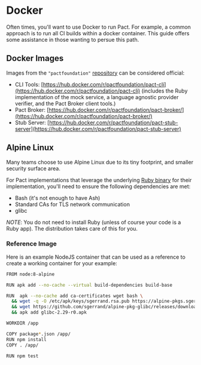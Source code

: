 # Docker

Often times, you'll want to use Docker to run Pact. For example, a common approach is to run all CI builds within a docker container. This guide offers some assistance in those wanting to persue this path.

## Docker Images

Images from the `"pactfoundation"` [repository](https://hub.docker.com/u/pactfoundation) can be considered official:

* CLI Tools: [https://hub.docker.com/r/pactfoundation/pact-cli](https://hub.docker.com/r/pactfoundation/pact-cli) (includes the Ruby implementation of the mock service, a language agnostic provider verifier, and the Pact Broker client tools.)
* Pact Broker: [https://hub.docker.com/r/pactfoundation/pact-broker/](https://hub.docker.com/r/pactfoundation/pact-broker/)
* Stub Server: [https://hub.docker.com/r/pactfoundation/pact-stub-server](https://hub.docker.com/r/pactfoundation/pact-stub-server)

## Alpine Linux

Many teams choose to use Alpine Linux due to its tiny footprint, and smaller security surface area.

For Pact implementations that leverage the underlying [Ruby binary](https://github.com/pact-foundation/pact.io/tree/4534866180df92046ce0e8fcac019ea3b0cd8e2a/docker/feature_support.md) for their implementation, you'll need to ensure the following dependencies are met:

* Bash \(it's not enough to have Ash\)
* Standard CAs for TLS network communication
* glibc

_NOTE_: You do not need to install Ruby \(unless of course your code is a Ruby app\). The distribution takes care of this for you.

### Reference Image

Here is an example NodeJS container that can be used as a reference to create a working container for your example:

```bash
FROM node:8-alpine

RUN apk add --no-cache --virtual build-dependencies build-base

RUN  apk --no-cache add ca-certificates wget bash \
  && wget -q -O /etc/apk/keys/sgerrand.rsa.pub https://alpine-pkgs.sgerrand.com/sgerrand.rsa.pub \
  && wget https://github.com/sgerrand/alpine-pkg-glibc/releases/download/2.29-r0/glibc-2.29-r0.apk \
  && apk add glibc-2.29-r0.apk

WORKDIR /app

COPY package*.json /app/
RUN npm install
COPY . /app/

RUN npm test
```

